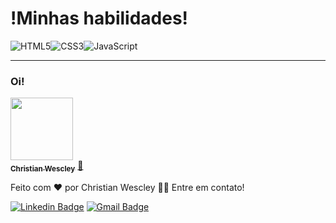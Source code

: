 <h1>!Minhas habilidades!</h1>

<img alt="HTML5" src="https://img.shields.io/badge/html5-%23E34F26.svg?style=for-the-badge&logo=html5&logoColor=white"/><img alt="CSS3" src="https://img.shields.io/badge/css3-%231572B6.svg?style=for-the-badge&logo=css3&logoColor=white"/><img alt="JavaScript" src="https://img.shields.io/badge/javascript-%23323330.svg?style=for-the-badge&logo=javascript&logoColor=%23F7DF1E"/>
  
  
---
### Oi!
<a href="https://www.linkedin.com/in/christian-wescley/">
 <img src="https://media-exp1.licdn.com/dms/image/C4D03AQGpRxfcEV2lrw/profile-displayphoto-shrink_800_800/0/1623550651743?e=1629936000&v=beta&t=WNfn7YImNvgv3amiria9vbrWr42a2zsuDy-dfuSFGo0" width="100px;" alt=""/>
 <br />
 <sub><b>Christian Wescley</b></sub></a> <a href="https://www.linkedin.com/in/christian-wescley/" title="">🚀</a>


Feito com ❤️ por Christian Wescley 👋🏽 Entre em contato!

[![Linkedin Badge](https://img.shields.io/badge/-Christian-blue?style=flat-square&logo=Linkedin&logoColor=white&link=https://www.linkedin.com/in/christian-wescley/)](https://www.linkedin.com/in/christian-wescley/) 
[![Gmail Badge](https://img.shields.io/badge/-chriswescley@gmail.com-c14438?style=flat-square&logo=Gmail&logoColor=white&link=mailto:chriswescley@gmail.com)](mailto:chriswescley@gmail.com)

